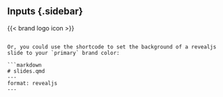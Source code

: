 ## Inputs {.sidebar}

{{< brand logo icon >}}
```

Or, you could use the shortcode to set the background of a revealjs slide to your `primary` brand color:

```markdown
# slides.qmd
---
format: revealjs
---

